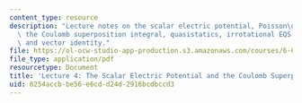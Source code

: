 ```yaml
---
content_type: resource
description: "Lecture notes on the scalar electric potential, Poisson\u2019s equation,\
  \ the Coulomb superposition integral, quasistatics, irrotational EQS electric fields,\
  \ and vector identity."
file: https://ol-ocw-studio-app-production.s3.amazonaws.com/courses/6-013-electromagnetics-and-applications-fall-2005/6254accbbe56e6cdd24d2916bcdbccd3_lec4.pdf
file_type: application/pdf
resourcetype: Document
title: 'Lecture 4: The Scalar Electric Potential and the Coulomb Superposition Integral'
uid: 6254accb-be56-e6cd-d24d-2916bcdbccd3
---
```

